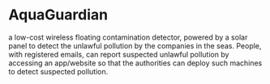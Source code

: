 # AquaGuardian

 a low-cost wireless floating contamination detector, powered by a solar panel to detect the unlawful pollution by the companies in the seas. People, with registered emails, can report suspected unlawful pollution by accessing an app/website so that the authorities can deploy such machines to detect suspected pollution. 
